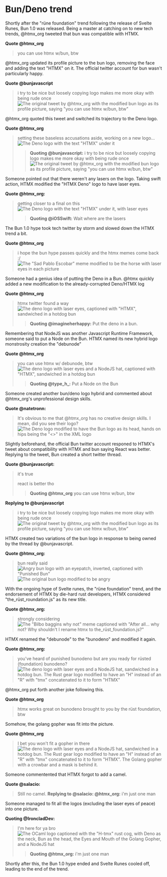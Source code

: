 # Bun/Deno trend
Shortly after the "rüne foundation" trend following the release of Svelte Runes, Bun 1.0 was released. Being a master at catching on to new tech trends, @htmx_org tweeted that bun was compatible with HTMX.

**Quote @htmx_org**
> you can use htmx w/bun, btw

@htmx_org updated its profile picture to the bun logo, removing the face and adding the text "HTMX" on it. The official twitter account for bun wasn't particularly happy.

**Quote @bunjavascript**
> i try to be nice but loosely copying logo makes me more okay with being rude once
> ![The original tweet by @htmx_org with the modified bun logo as its profile picture, saying "you can use htmx w/bun, btw"](https://pbs.twimg.com/media/F56pycFawAE2xax?format=jpg&name=small)

@htmx_org quoted this tweet and switched its trajectory to the Deno logo.

**Quote @htmx_org**
> setting these baseless accusations aside, working on a new logo...
> ![The Deno logo with the text "HTMX" under it](https://pbs.twimg.com/media/F56x3sAaAAAp7DA?format=png&name=small)
> > **Quoting @bunjavascript:**
> > i try to be nice but loosely copying logo makes me more okay with being rude once
> > ![The original tweet by @htmx_org with the modified bun logo as its profile picture, saying "you can use htmx w/bun, btw"](https://pbs.twimg.com/media/F56pycFawAE2xax?format=jpg&name=small)

Someone pointed out that there weren't any lasers on the logo. Taking swift action, HTMX modified the "HTMX Deno" logo to have laser eyes.

**Quote @htmx_org:**
> getting closer to a final on this
> ![The Deno logo with the text "HTMX" under it, with laser eyes](https://pbs.twimg.com/media/F56zUGtbIAABfGD?format=png&name=small)
> > **Quoting @iOSSwift:**
> > Wait where are the lasers

The Bun 1.0 hype took tech twitter by storm and slowed down the HTMX trend a bit.

**Quote @htmx_org**
> i hope the bun hype passes quickly and the htmx memes come back :/
> ![The "Sad Pablo Escobar" meme modified to be the horse with laser eyes in each picture](https://pbs.twimg.com/media/F5yKr9wb0AAnbyL?format=png&name=small)

Someone had a genius idea of putting the Deno in a Bun. @htmx quickly added a new modification to the already-corrupted Deno/HTMX log

**Quote @htmx_org**
> htmx twitter found a way
> ![The deno logo with laser eyes, captioned with "HTMX", sandwiched in a hotdog bun](https://pbs.twimg.com/media/F57M2FzaQAIMnvW?format=png&name=small)
> > **Quoting @imagineherhappy:**
> > Put the deno in a bun.

Remembering that NodeJS was another Javascript Runtime Framework, someone said to put a Node on the Bun. HTMX named its new hybrid logo monstrosity creation the "debunode"

**Quote @htmx_org**
> you can use htmx w/ debunode, btw
> ![The deno logo with laser eyes and a NodeJS hat, captioned with "HTMX", sandwiched in a hotdog bun](https://pbs.twimg.com/media/F57RMBeaQAM1oID?format=jpg&name=small)
> > **Quoting @type_h_:**
> > Put a Node on the Bun

Someone created another bun/deno logo hybrid and commented about @htmx_org's unprofessional design skills.

**Quote @natetronn:**
> It's obvious to me that @htmx_org has no creative design skills. I mean, did you see their logo?
> ![The Deno logo modified to have the Bun logo as its head, hands on hips being the "<>" in the XML logo](https://pbs.twimg.com/media/F57SjazaQAAMpHi?format=png&name=small)

Slightly beforehand, the official Bun twitter account responed to HTMX's tweet about compatibility with HTMX and bun saying React was better. Replying to the tweet, Bun created a short twitter thread.

**Quote @bunjavascript:**
> it's true
>
> react is better tho
> > **Quoting @htmx_org**
> > you can use htmx w/bun, btw

**Replying to @bunjavascript**
> i try to be nice but loosely copying logo makes me more okay with being rude once
> ![The original tweet by @htmx_org with the modified bun logo as its profile picture, saying "you can use htmx w/bun, btw"](https://pbs.twimg.com/media/F56pycFawAE2xax?format=jpg&name=small)

HTMX created two variations of the bun logo in response to being owned by the thread by @bunjavascript.

**Quote @htmx_org:**
> bun really said
> ![Angry bun logo with an eyepatch, inverted, captioned with "Punished Bun"](https://pbs.twimg.com/media/F5_xWCTW8AAy5HA?format=png&name=small)
> ![The original bun logo modified to be angry](https://pbs.twimg.com/media/F57GWh-W0AA88gG?format=png&name=120x120)

With the ongoing hype of Svelte runes, the "rüne foundation" trend, and the endorsement of HTMX by die-hard rust developers, HTMX considered "the_rüst_roundation.js" as its new title.

**Quote @htmx_org:**
> strongly considering
> ![The "Bilbo baggins why not" meme captioned with "After all... why not? Why shouldn't I rename htmx to the_rüst_foundation.js?"](https://pbs.twimg.com/media/F6U_16JXMAABCga?format=jpg&name=small)

HTMX renamed the "debunode" to the "bunodeno" and modified it again.

**Quote @htmx_org:**
> you've heard of punished bunodeno
> but are you ready for rüsted (foundation) bunodeno?
> ![The deno logo with laser eyes and a NodeJS hat, sandwiched in a hotdog bun. The Rust gear logo modified to have an "H" instead of an "R" with "tmx" concatenated to it to form "HTMX"](https://pbs.twimg.com/media/F6VCD-3WIAAFoU8?format=jpg&name=small)

@htmx_org put forth another joke following this.

**Quote @htmx_org**
> htmx works great on bunodeno brought to you by the rüst foundation, btw

Somehow, the golang gopher was fit into the picture.

**Quote @htmx_org**
> I bet you won't fit a gopher in there
> ![The deno logo with laser eyes and a NodeJS hat, sandwiched in a hotdog bun. The Rust gear logo modified to have an "H" instead of an "R" with "tmx" concatenated to it to form "HTMX". The Golang gopher with a crowbar and a mask is behind it.](https://pbs.twimg.com/media/F6VwEpyWoAAGJr7?format=jpg&name=small)

Someone commentented that HTMX forgot to add a camel.

**Quote @salacio:**
> Still no camel.
**Replying to @salacio: @htmx_org:**
> i'm just one man

Someone managed to fit all the logos (excluding the laser eyes of peace) into one picture.

**Quoting @IroncladDev:**
> I'm here for ya bro
> ![The OCaml logo captioned with the "H-tmx" rust cog, with Deno as the neck, Bun as the head, the Eyes and Mouth of the Golang Gopher, and a NodeJS hat](https://pbs.twimg.com/media/F6ZEd-bWoAA09UQ?format=png&name=360x360)
> > **Quoting @htmx_org:**
> > i'm just one man

Shortly after this, the Bun 1.0 hype ended and Svelte Runes cooled off, leading to the end of the trend.
